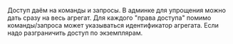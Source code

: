 Доступ даём на команды и запросы.
В админке для упрощения можно дать сразу на весь агрегат.
Для каждого "права доступа" помимо команды/запроса может указываться идентификатор агрегата. Если надо разграничить доступ по экземплярам.